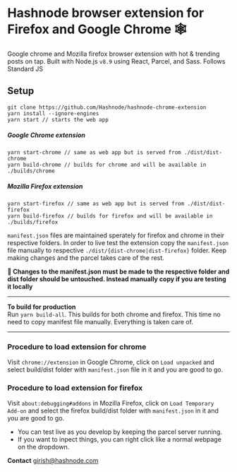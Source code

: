 # Hashnode browser extension for Firefox and Google Chrome 🕸

Google chrome and Mozilla firefox browser extension with hot & trending posts on tap. 
Built with Node.js `v8.9` using React, Parcel, and Sass. 
Follows Standard JS

## Setup
```
git clone https://github.com/Hashnode/hashnode-chrome-extension
yarn install --ignore-engines
yarn start // starts the web app
```
##### Google Chrome extension

```
yarn start-chrome // same as web app but is served from ./dist/dist-chrome
yarn build-chrome // builds for chrome and will be available in ./builds/chrome
```
##### Mozilla Firefox extension

```
yarn start-firefox // same as web app but is served from ./dist/dist-firefox
yarn build-firefox // builds for firefox and will be available in ./builds/firefox
```

`manifest.json` files are maintained sperately for firefox and chrome in their respective folders.
In order to live test the extension copy the `manifest.json` file manually to respective `./dist/{dist-chrome|dist-firefox}` folder.  Keep making changes and the parcel takes care of the rest.  

**🔴  Changes to the manifest.json must be made to the respective folder and dist folder should be untouched. Instead manually copy if you are testing it locally**  

----

**To build for production**  
Run `yarn build-all`. This builds for both chrome and firefox. This time no need to copy manifest file manually. Everything is taken care of.

---

### Procedure to load extension for chrome
Visit `chrome://extension` in Google Chrome, click on `Load unpacked` and select build/dist folder with `manifest.json` file in it and you are good to go.  

### Procedure to load extension for firefox
Visit `about:debugging#addons` in Mozilla Firefox, click on `Load Temporary Add-on` and select the firefox build/dist folder with `manifest.json` in it and you are good to go.

- You can test live as you develop by keeping the parcel server running.
- If you want to inpect things, you can right click like a normal webpage on the dropdown.


**Contact**
girish@hashnode.com
